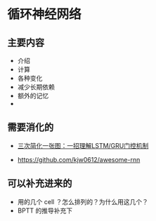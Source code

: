 
# 循环神经网络





## 主要内容

- 介绍
- 计算
- 各种变化
- 减少长期依赖
- 额外的记忆
-


## 需要消化的


- [三次简化一张图：一招理解LSTM/GRU门控机制](https://zhuanlan.zhihu.com/p/28297161)

- https://github.com/kjw0612/awesome-rnn

## 可以补充进来的


- 用的几个 cell ？怎么排列的？为什么用这几个？
- BPTT 的推导补充下
